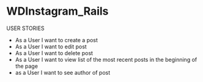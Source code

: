 # WDInstagram_Rails

USER STORIES 
- As a User I want to create a post
- As a User I want to edit post
- As a User I want to delete post
- As a User I want to view list of the most recent posts in the beginning of the page
- as a User I want to see author of post
